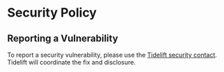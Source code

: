 # Security Policy

## Reporting a Vulnerability

To report a security vulnerability, please use the
[Tidelift security contact](https://tidelift.com/security).
Tidelift will coordinate the fix and disclosure.
